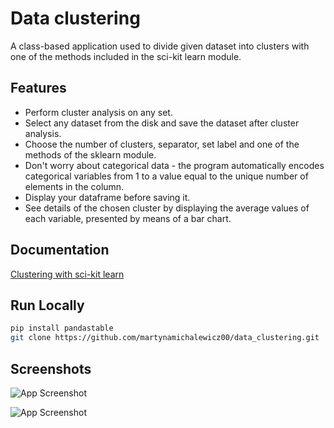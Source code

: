 # Data clustering

A class-based application used to divide given dataset into clusters with one of the methods included in the sci-kit learn module.

## Features

- Perform cluster analysis on any set.
- Select any dataset from the disk and save the dataset after cluster analysis.
- Choose the number of clusters, separator, set label and one of the methods of the sklearn module.
- Don't worry about categorical data - the program automatically encodes categorical variables from 1 to a value equal to the unique number of elements in the column.
- Display your dataframe before saving it.
- See details of the chosen cluster by displaying the average values of each variable, presented by means of a bar chart.


## Documentation

[Clustering with sci-kit learn](https://scikit-learn.org/stable/modules/clustering.html)


## Run Locally

```bash
pip install pandastable
git clone https://github.com/martynamichalewicz00/data_clustering.git
```



## Screenshots

![App Screenshot](https://scontent-waw1-1.xx.fbcdn.net/v/t1.15752-9/315959970_809438423454252_1746117270906678203_n.png?_nc_cat=101&ccb=1-7&_nc_sid=ae9488&_nc_ohc=1RofrpVoK48AX_mEiJR&_nc_ht=scontent-waw1-1.xx&oh=03_AdSiZ29dkOwyjQra2dA-ImdzboqWx0Z97kpXfUis0u6aXA&oe=63A4940A)

![App Screenshot](https://scontent-waw1-1.xx.fbcdn.net/v/t1.15752-9/315521374_861250225001175_8738331540154783111_n.png?_nc_cat=101&ccb=1-7&_nc_sid=ae9488&_nc_ohc=i8uioORkV_EAX8GhByG&_nc_ht=scontent-waw1-1.xx&oh=03_AdT62gU8m-5N8Q95oHX2K0hv1teS8Ud2hgwmVRmeDp_fmw&oe=63A47917)

